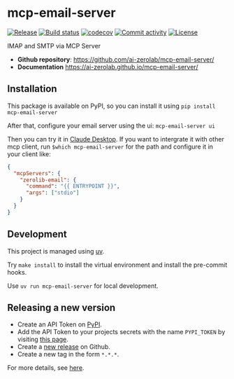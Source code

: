 # mcp-email-server

[![Release](https://img.shields.io/github/v/release/ai-zerolab/mcp-email-server)](https://img.shields.io/github/v/release/ai-zerolab/mcp-email-server)
[![Build status](https://img.shields.io/github/actions/workflow/status/ai-zerolab/mcp-email-server/main.yml?branch=main)](https://github.com/ai-zerolab/mcp-email-server/actions/workflows/main.yml?query=branch%3Amain)
[![codecov](https://codecov.io/gh/ai-zerolab/mcp-email-server/branch/main/graph/badge.svg)](https://codecov.io/gh/ai-zerolab/mcp-email-server)
[![Commit activity](https://img.shields.io/github/commit-activity/m/ai-zerolab/mcp-email-server)](https://img.shields.io/github/commit-activity/m/ai-zerolab/mcp-email-server)
[![License](https://img.shields.io/github/license/ai-zerolab/mcp-email-server)](https://img.shields.io/github/license/ai-zerolab/mcp-email-server)

IMAP and SMTP via MCP Server

- **Github repository**: <https://github.com/ai-zerolab/mcp-email-server/>
- **Documentation** <https://ai-zerolab.github.io/mcp-email-server/>

## Installation

This package is available on PyPI, so you can install it using `pip install mcp-email-server`

After that, configure your email server using the ui: `mcp-email-server ui`

Then you can try it in [Claude Desktop](https://claude.ai/download). If you want to intergrate it with other mcp client, run `$which mcp-email-server` for the path and configure it in your client like:

```json
{
  "mcpServers": {
    "zerolib-email": {
      "command": "{{ ENTRYPOINT }}",
      "args": ["stdio"]
    }
  }
}
```

## Development

This project is managed using [uv](https://github.com/ai-zerolab/uv).

Try `make install` to install the virtual environment and install the pre-commit hooks.

Use `uv run mcp-email-server` for local development.

## Releasing a new version

- Create an API Token on [PyPI](https://pypi.org/).
- Add the API Token to your projects secrets with the name `PYPI_TOKEN` by visiting [this page](https://github.com/ai-zerolab/mcp-email-server/settings/secrets/actions/new).
- Create a [new release](https://github.com/ai-zerolab/mcp-email-server/releases/new) on Github.
- Create a new tag in the form `*.*.*`.

For more details, see [here](https://fpgmaas.github.io/cookiecutter-uv/features/cicd/#how-to-trigger-a-release).
